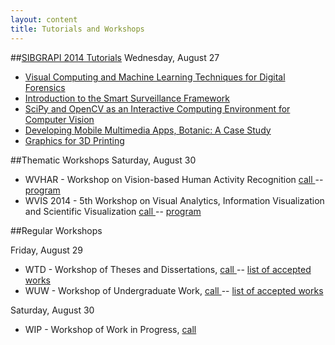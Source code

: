 ```yaml
---
layout: content
title: Tutorials and Workshops  
---
```


##[SIBGRAPI 2014 Tutorials](tutorials.html)
Wednesday, August 27

- [Visual Computing and Machine Learning Techniques for Digital Forensics](tutorials.html)
- [Introduction to the Smart Surveillance Framework](tutorials.html)
- [SciPy and OpenCV as an Interactive Computing Environment for Computer Vision](tutorials.html)
- [Developing Mobile Multimedia Apps, Botanic: A Case Study](tutorials.html)
- [Graphics for 3D Printing](tutorials.html)

##Thematic Workshops
Saturday, August 30

- WVHAR - Workshop on Vision-based Human Activity Recognition [   call   ](call-for-wvhar.html) -- [   program   ](program_WVHAR.html)
- WVIS 2014 - 5th Workshop on Visual Analytics, Information Visualization and Scientific Visualization [   call   ](call-for-wvis.html) -- [   program   ](SIBGRAPI2014-WVIS-program.html)

##Regular Workshops

Friday, August 29

- WTD - Workshop of Theses and Dissertations, [   call   ](call-for-WTD.html) -- [  list of accepted works  ](SIBGRAPI2014-WTD-posters.html)
- WUW - Workshop of Undergraduate Work, [   call   ](call-for-WUW.html) -- [  list of accepted works  ](SIBGRAPI2014-WUW-posters.html)

Saturday, August 30

- WIP - Workshop of Work in Progress, [   call   ](call-for-WiP.html)